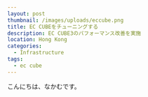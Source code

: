```yaml
---
layout: post
thumbnail: /images/uploads/eccube.png
title: EC CUBEをチューニングする
description: EC CUBE3のパフォーマンス改善を実施
location: Hong Kong
categories:
  - Infrastructure
tags:
  - ec cube
---
```

こんにちは、なかむです。
